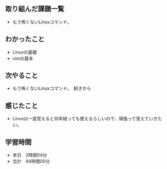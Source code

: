 ## 取り組んだ課題一覧
- もう怖くないLinuxコマンド。
## わかったこと
- Linuxの基礎
- vimの基本
## 次やること
- もう怖くないLinuxコマンド。　続きから
## 感じたこと
- Linuxは一度覚えると何年経っても使えるらしいので、頑張って覚えていきたい。
## 学習時間
- 本日　2時間04分
- 合計　94時間00分
